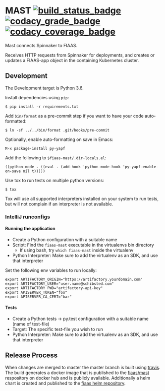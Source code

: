 <!--
Copyright 2017-2019 The FIAAS Authors

Licensed under the Apache License, Version 2.0 (the "License");
you may not use this file except in compliance with the License.
You may obtain a copy of the License at

     http://www.apache.org/licenses/LICENSE-2.0

Unless required by applicable law or agreed to in writing, software
distributed under the License is distributed on an "AS IS" BASIS,
WITHOUT WARRANTIES OR CONDITIONS OF ANY KIND, either express or implied.
See the License for the specific language governing permissions and
limitations under the License.
-->
# MAST [![build_status_badge]][build_status] [![codacy_grade_badge]][codacy_grade] [![codacy_coverage_badge]][codacy_coverage]

Mast connects Spinnaker to FIAAS.

[build_status_badge]: https://travis-ci.org/fiaas/mast.svg?branch=master "Build Status"
[build_status]: https://travis-ci.org/fiaas/mast
[codacy_grade_badge]: https://api.codacy.com/project/badge/Grade/59dbd659e01f4e04ad724ae4c8abe2d5 "Codacy Grade"
[codacy_grade]: https://app.codacy.com/app/fiaas/mast?utm_source=github.com&utm_medium=referral&utm_content=fiaas/mast&utm_campaign=badger
[codacy_coverage_badge]: https://api.codacy.com/project/badge/Coverage/59dbd659e01f4e04ad724ae4c8abe2d5 "Codacy Coverage"
[codacy_coverage]: https://www.codacy.com/app/fiaas/mast?utm_source=github.com&utm_medium=referral&utm_content=fiaas/mast&utm_campaign=Badge_Coverage

Receives HTTP requests from Spinnaker for deployments, and creates or updates a FIAAS-app object
in the containing Kubernetes cluster.

Development
-----------

The Development target is Python 3.6.

Install dependencies using `pip`:

    $ pip install -r requirements.txt

Add `bin/format` as a pre-commit step if you want to have your code
auto-formatted:

    $ ln -sf ../../bin/format .git/hooks/pre-commit

Optionally, enable auto-formatting on save in Emacs:

    M-x package-install py-yapf

Add the following to `$fiaas-mast/.dir-locals.el`:

    ((python-mode . ((eval . (add-hook 'python-mode-hook 'py-yapf-enable-on-save nil t)))))

Use tox to run tests on multiple python versions:

    $ tox

Tox will use all supported interpreters installed on your system to run tests, but will not
complain if an interpreter is not available.

### IntelliJ runconfigs

#### Running the application

* Create a Python configuration with a suitable name
* Script: Find the `fiaas-mast` executable in the virtualenvs bin directory
    * If using bash, try `which fiaas-mast` inside the virtualenv
* Python Interpreter: Make sure to add the virtualenv as an SDK, and use that interpreter

Set the following env variables to run locally:
```
export ARTIFACTORY_ORIGIN="https://artifactory.yourdomain.com"
export ARTIFACTORY_USER="user.name@schibsted.com"
export ARTIFACTORY_PWD="artifactory-api-key"
export APISERVER_TOKEN="foo"
export APISERVER_CA_CERT="bar"
```

#### Tests

* Create a Python tests -> py.test configuration with a suitable name (name of test-file)
* Target: The specific test-file you wish to run
* Python Interpreter: Make sure to add the virtualenv as an SDK, and use that interpreter

## Release Process

When changes are merged to master the master branch is built using [travis](https://travis-ci.org/fiaas/mast). The build generates a docker image that is published to the [fiaas/mast](https://cloud.docker.com/u/fiaas/repository/docker/fiaas/mast) respository on docker hub and is publicly available.
Additionally a helm chart is created and published to the [fiaas helm repository](https://github.com/fiaas/helm).
